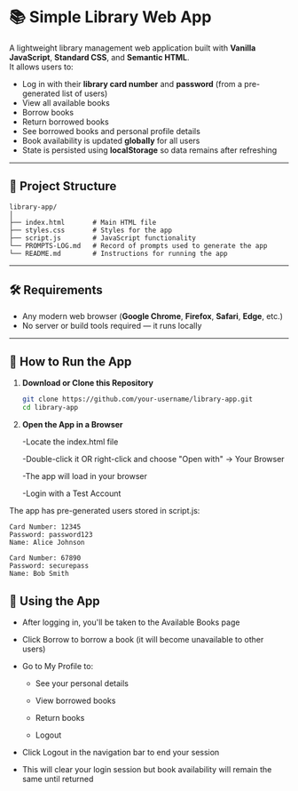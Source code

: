 # 📚 Simple Library Web App

A lightweight library management web application built with **Vanilla JavaScript**, **Standard CSS**, and **Semantic HTML**.  
It allows users to:

- Log in with their **library card number** and **password** (from a pre-generated list of users)
- View all available books
- Borrow books
- Return borrowed books
- See borrowed books and personal profile details
- Book availability is updated **globally** for all users
- State is persisted using **localStorage** so data remains after refreshing

---

## 📂 Project Structure
```plaintext
library-app/
│
├── index.html       # Main HTML file
├── styles.css       # Styles for the app
├── script.js        # JavaScript functionality
└── PROMPTS-LOG.md   # Record of prompts used to generate the app
└── README.md        # Instructions for running the app
```


---

## 🛠 Requirements

- Any modern web browser (**Google Chrome**, **Firefox**, **Safari**, **Edge**, etc.)
- No server or build tools required — it runs locally

---

## 🚀 How to Run the App

1. **Download or Clone this Repository**

   ```bash
   git clone https://github.com/your-username/library-app.git
   cd library-app

2. **Open the App in a Browser**

   -Locate the index.html file
   
   -Double-click it OR right-click and choose "Open with" → Your Browser
   
   -The app will load in your browser
   
   -Login with a Test Account

The app has pre-generated users stored in script.js:
```
Card Number: 12345
Password: password123
Name: Alice Johnson

Card Number: 67890
Password: securepass
Name: Bob Smith
```


## 🚀 Using the App

- After logging in, you'll be taken to the Available Books page

- Click Borrow to borrow a book (it will become unavailable to other users)

- Go to My Profile to:

   - See your personal details
   
   - View borrowed books
   
   - Return books
   
   - Logout

- Click Logout in the navigation bar to end your session

- This will clear your login session but book availability will remain the same until returned
